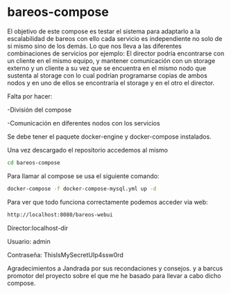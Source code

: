 # bareos-compose

El objetivo de este compose es testar el sistema para adaptarlo a la escalabilidad de bareos con ello cada servicio es independiente no solo de si mismo sino de los demás. Lo que nos lleva a las diferentes combinaciones de servicios por ejemplo:
El director podría encontrarse con un cliente en el mismo equipo, y mantener comunicación con un storage externo y un cliente a su vez que se encuentra en el mismo nodo que sustenta al storage con lo cual podrían programarse copias de ambos nodos y en uno de ellos se encontraría el storage y en el otro el director.

Falta por hacer:

-División del compose

-Comunicación en diferentes nodos con los servicios

Se debe tener el paquete docker-engine y docker-compose instalados.

Una vez descargado el repositorio accedemos al mismo
```sh
cd bareos-compose
```
Para llamar al compose se usa el siguiente comando:

```sh
docker-compose -f docker-compose-mysql.yml up -d
```
Para ver que todo funciona correctamente podemos acceder via web:

```sh
http://localhost:8080/bareos-webui
```
Director:localhost-dir

Usuario: admin

Contraseña: ThisIsMySecretUIp4ssw0rd

Agradecimientos a Jandrada por sus recondaciones y consejos.
y a barcus promotor del proyecto sobre el que me he basado para llevar a cabo dicho compose.
